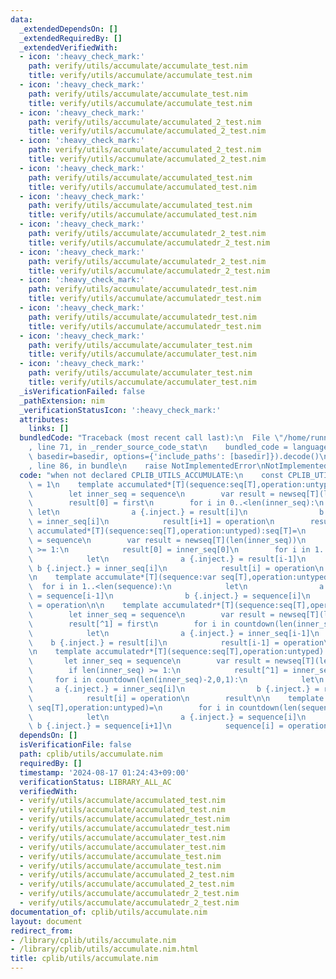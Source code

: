 ```yaml
---
data:
  _extendedDependsOn: []
  _extendedRequiredBy: []
  _extendedVerifiedWith:
  - icon: ':heavy_check_mark:'
    path: verify/utils/accumulate/accumulate_test.nim
    title: verify/utils/accumulate/accumulate_test.nim
  - icon: ':heavy_check_mark:'
    path: verify/utils/accumulate/accumulate_test.nim
    title: verify/utils/accumulate/accumulate_test.nim
  - icon: ':heavy_check_mark:'
    path: verify/utils/accumulate/accumulated_2_test.nim
    title: verify/utils/accumulate/accumulated_2_test.nim
  - icon: ':heavy_check_mark:'
    path: verify/utils/accumulate/accumulated_2_test.nim
    title: verify/utils/accumulate/accumulated_2_test.nim
  - icon: ':heavy_check_mark:'
    path: verify/utils/accumulate/accumulated_test.nim
    title: verify/utils/accumulate/accumulated_test.nim
  - icon: ':heavy_check_mark:'
    path: verify/utils/accumulate/accumulated_test.nim
    title: verify/utils/accumulate/accumulated_test.nim
  - icon: ':heavy_check_mark:'
    path: verify/utils/accumulate/accumulatedr_2_test.nim
    title: verify/utils/accumulate/accumulatedr_2_test.nim
  - icon: ':heavy_check_mark:'
    path: verify/utils/accumulate/accumulatedr_2_test.nim
    title: verify/utils/accumulate/accumulatedr_2_test.nim
  - icon: ':heavy_check_mark:'
    path: verify/utils/accumulate/accumulatedr_test.nim
    title: verify/utils/accumulate/accumulatedr_test.nim
  - icon: ':heavy_check_mark:'
    path: verify/utils/accumulate/accumulatedr_test.nim
    title: verify/utils/accumulate/accumulatedr_test.nim
  - icon: ':heavy_check_mark:'
    path: verify/utils/accumulate/accumulater_test.nim
    title: verify/utils/accumulate/accumulater_test.nim
  - icon: ':heavy_check_mark:'
    path: verify/utils/accumulate/accumulater_test.nim
    title: verify/utils/accumulate/accumulater_test.nim
  _isVerificationFailed: false
  _pathExtension: nim
  _verificationStatusIcon: ':heavy_check_mark:'
  attributes:
    links: []
  bundledCode: "Traceback (most recent call last):\n  File \"/home/runner/.local/lib/python3.10/site-packages/onlinejudge_verify/documentation/build.py\"\
    , line 71, in _render_source_code_stat\n    bundled_code = language.bundle(stat.path,\
    \ basedir=basedir, options={'include_paths': [basedir]}).decode()\n  File \"/home/runner/.local/lib/python3.10/site-packages/onlinejudge_verify/languages/nim.py\"\
    , line 86, in bundle\n    raise NotImplementedError\nNotImplementedError\n"
  code: "when not declared CPLIB_UTILS_ACCUMULATE:\n    const CPLIB_UTILS_ACCUMULATE*\
    \ = 1\n    template accumulated*[T](sequence:seq[T],operation:untyped,first:T):seq[T]=\n\
    \        let inner_seq = sequence\n        var result = newseq[T](len(inner_seq)+1)\n\
    \        result[0] = first\n        for i in 0..<len(inner_seq):\n           \
    \ let\n                a {.inject.} = result[i]\n                b {.inject.}\
    \ = inner_seq[i]\n            result[i+1] = operation\n        result\n\n    template\
    \ accumulated*[T](sequence:seq[T],operation:untyped):seq[T]=\n        let inner_seq\
    \ = sequence\n        var result = newseq[T](len(inner_seq))\n        if len(inner_seq)\
    \ >= 1:\n            result[0] = inner_seq[0]\n        for i in 1..<len(inner_seq):\n\
    \            let\n                a {.inject.} = result[i-1]\n               \
    \ b {.inject.} = inner_seq[i]\n            result[i] = operation\n        result\n\
    \n    template accumulate*[T](sequence:var seq[T],operation:untyped)=\n      \
    \  for i in 1..<len(sequence):\n            let\n                a {.inject.}\
    \ = sequence[i-1]\n                b {.inject.} = sequence[i]\n            sequence[i]\
    \ = operation\n\n    template accumulatedr*[T](sequence:seq[T],operation:untyped,first:T):seq[T]=\n\
    \        let inner_seq = sequence\n        var result = newseq[T](len(inner_seq)+1)\n\
    \        result[^1] = first\n        for i in countdown(len(inner_seq),1,1):\n\
    \            let\n                a {.inject.} = inner_seq[i-1]\n            \
    \    b {.inject.} = result[i]\n            result[i-1] = operation\n        result\n\
    \n    template accumulatedr*[T](sequence:seq[T],operation:untyped):seq[T]=\n \
    \       let inner_seq = sequence\n        var result = newseq[T](len(inner_seq))\n\
    \        if len(inner_seq) >= 1:\n            result[^1] = inner_seq[^1]\n   \
    \     for i in countdown(len(inner_seq)-2,0,1):\n            let\n           \
    \     a {.inject.} = inner_seq[i]\n                b {.inject.} = result[i+1]\n\
    \            result[i] = operation\n        result\n\n    template accumulater*[T](sequence:var\
    \ seq[T],operation:untyped)=\n        for i in countdown(len(sequence)-2,0,1):\n\
    \            let\n                a {.inject.} = sequence[i]\n               \
    \ b {.inject.} = sequence[i+1]\n            sequence[i] = operation\n\n"
  dependsOn: []
  isVerificationFile: false
  path: cplib/utils/accumulate.nim
  requiredBy: []
  timestamp: '2024-08-17 01:24:43+09:00'
  verificationStatus: LIBRARY_ALL_AC
  verifiedWith:
  - verify/utils/accumulate/accumulated_test.nim
  - verify/utils/accumulate/accumulated_test.nim
  - verify/utils/accumulate/accumulatedr_test.nim
  - verify/utils/accumulate/accumulatedr_test.nim
  - verify/utils/accumulate/accumulater_test.nim
  - verify/utils/accumulate/accumulater_test.nim
  - verify/utils/accumulate/accumulate_test.nim
  - verify/utils/accumulate/accumulate_test.nim
  - verify/utils/accumulate/accumulated_2_test.nim
  - verify/utils/accumulate/accumulated_2_test.nim
  - verify/utils/accumulate/accumulatedr_2_test.nim
  - verify/utils/accumulate/accumulatedr_2_test.nim
documentation_of: cplib/utils/accumulate.nim
layout: document
redirect_from:
- /library/cplib/utils/accumulate.nim
- /library/cplib/utils/accumulate.nim.html
title: cplib/utils/accumulate.nim
---
```


